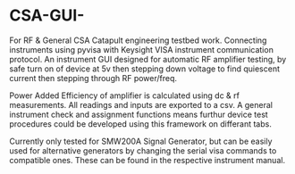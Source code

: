 # CSA-GUI-
For RF &amp; General CSA Catapult engineering testbed work. Connecting instruments using pyvisa with Keysight VISA instrument communication protocol.
An instrument GUI designed for automatic RF amplifier testing, by safe turn on of device at 5v then stepping down voltage to find quiescent current then stepping
through RF power/freq.

Power Added Efficiency of amplifier is calculated using dc & rf measurements. All readings and inputs are exported to a csv. A general instrument check and 
assignment functions means furthur device test procedures could be developed using this framework on differant tabs.

Currently only tested for SMW200A Signal Generator, but can be easily used for alternative generators by changing the serial visa commands to compatible 
ones. These can be found in the respective instrument manual.
